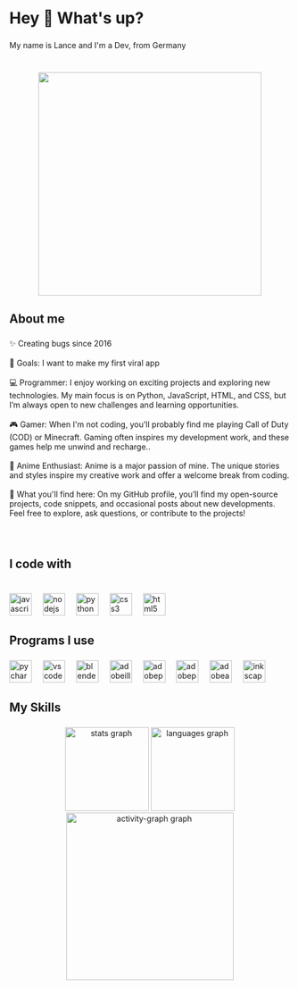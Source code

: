 <h1 align="left">Hey 👋 What's up?</h1>

###

<p align="left">My name is Lance and I'm a Dev, from  Germany</p>

###

<br clear="both">

<div align="center">
  <img height="400" src="https://github.com/user-attachments/assets/9884f5db-a1eb-474c-9c97-a3bc1d068cd1"  />
</div>


###

<h2 align="left">About me</h2>

###

<p align="left">✨ Creating bugs since 2016<br><br>🎯 Goals: I want to make my first viral app<br><br>💻 Programmer: I enjoy working on exciting projects and exploring new technologies. My main focus is on Python, JavaScript, HTML, and CSS, but I’m always open to new challenges and learning opportunities.<br><br>🎮 Gamer: When I'm not coding, you'll probably find me playing Call of Duty (COD) or Minecraft. Gaming often inspires my development work, and these games help me unwind and recharge..<br><br>🌟 Anime Enthusiast: Anime is a major passion of mine. The unique stories and styles inspire my creative work and offer a welcome break from coding.<br><br>🚀 What you'll find here: On my GitHub profile, you’ll find my open-source projects, code snippets, and occasional posts about new developments. Feel free to explore, ask questions, or contribute to the projects!</p>

###

<br clear="both">

<h2 align="left">I code with</h2>

###

<br clear="both">

<div align="left">
  <img src="https://cdn.jsdelivr.net/gh/devicons/devicon/icons/javascript/javascript-original.svg" height="40" alt="javascript logo"  />
  <img width="12" />
  <img src="https://cdn.jsdelivr.net/gh/devicons/devicon/icons/nodejs/nodejs-original.svg" height="40" alt="nodejs logo"  />
  <img width="12" />
  <img src="https://cdn.jsdelivr.net/gh/devicons/devicon/icons/python/python-original.svg" height="40" alt="python logo"  />
  <img width="12" />
  <img src="https://cdn.jsdelivr.net/gh/devicons/devicon/icons/css3/css3-original.svg" height="40" alt="css3 logo"  />
  <img width="12" />
  <img src="https://cdn.jsdelivr.net/gh/devicons/devicon/icons/html5/html5-original.svg" height="40" alt="html5 logo"  />
</div>

###

<h2 align="left">Programs I use</h2>

###

<div align="left">
  <img src="https://cdn.jsdelivr.net/gh/devicons/devicon/icons/pycharm/pycharm-original.svg" height="40" alt="pycharm logo"  />
  <img width="12" />
  <img src="https://cdn.jsdelivr.net/gh/devicons/devicon/icons/vscode/vscode-original.svg" height="40" alt="vscode logo"  />
  <img width="12" />
  <img src="https://cdn.jsdelivr.net/gh/devicons/devicon/icons/blender/blender-original.svg" height="40" alt="blender logo"  />
  <img width="12" />
  <img src="https://skillicons.dev/icons?i=ai" height="40" alt="adobeillustrator logo"  />
  <img width="12" />
  <img src="https://skillicons.dev/icons?i=pr" height="40" alt="adobepremierepro logo"  />
  <img width="12" />
  <img src="https://skillicons.dev/icons?i=ps" height="40" alt="adobephotoshop logo"  />
  <img width="12" />
  <img src="https://skillicons.dev/icons?i=ae" height="40" alt="adobeaftereffects logo"  />
  <img width="12" />
  <img src="https://cdn.jsdelivr.net/gh/devicons/devicon/icons/inkscape/inkscape-original.svg" height="40" alt="inkscape logo"  />
</div>

###

<h2 align="left">My Skills</h2>

###

<div align="center">
  <img src="https://github-readme-stats.vercel.app/api?username=rensu-ryujinx&hide_title=false&hide_rank=false&show_icons=true&include_all_commits=true&count_private=true&disable_animations=false&theme=dracula&locale=en&hide_border=false&order=1" height="150" alt="stats graph"  />
  <img src="https://github-readme-stats.vercel.app/api/top-langs?username=rensu-ryujinx&locale=en&hide_title=false&layout=compact&card_width=320&langs_count=5&theme=dracula&hide_border=false&order=2" height="150" alt="languages graph"  />
  <img src="https://github-readme-activity-graph.vercel.app/graph?username=rensu-ryujinx&radius=16&theme=react&area=true&order=5" height="300" alt="activity-graph graph"  />
</div>

###
